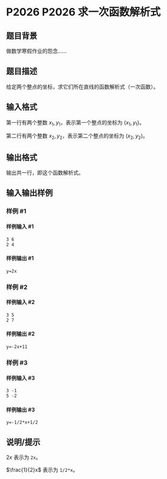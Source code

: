 # P2026 P2026 求一次函数解析式

## 题目背景

做数学寒假作业的怨念……


## 题目描述

给定两个整点的坐标，求它们所在直线的函数解析式（一次函数）。


## 输入格式

第一行有两个整数 $x_1,y_1$，表示第一个整点的坐标为 $(x_1,y_1)$。

第二行有两个整数 $x_2,y_2$，表示第二个整点的坐标为 $(x_2,y_2)$。

## 输出格式

输出共一行，即这个函数解析式。


## 输入输出样例

### 样例 #1

#### 样例输入 #1

```
3 6
2 4
```

#### 样例输出 #1

```
y=2x
```

### 样例 #2

#### 样例输入 #2

```
3 5
2 7
```

#### 样例输出 #2

```
y=-2x+11
```

### 样例 #3

#### 样例输入 #3

```
3 -1
5 -2
```

#### 样例输出 #3

```
y=-1/2*x+1/2
```

## 说明/提示

$2 x$ 表示为 `2x`。

$\frac{1}{2}x$ 表示为 `1/2*x`。

